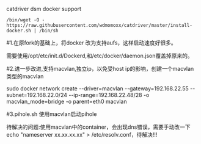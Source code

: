 catdriver dsm docker support
```
/bin/wget -O - https://raw.githubusercontent.com/wdmomoxx/catdriver/master/install-docker.sh | /bin/sh
```
#1.在原fork的基础上，将docker 改为支持aufs，这样启动速度好很多。

需要使用/opt/etc/init.d/Dockerd,和/etc/docker/daemon.json覆盖掉原来的。

#2.进一步改进,支持macvlan,独立ip，以免受host ip的影响，创建一个macvlan类型的macvlan

sudo docker network create --driver=macvlan --gateway=192.168.22.55 --subnet=192.168.22.0/24 --ip-range=192.168.22.48/28 -o macvlan_mode=bridge -o parent=eth0 macvlan

#3.pihole.sh 使用macvlan启动pihole

待解决的问题:使用macvlan中的container，会出现dns错误，需要手动改一下echo "nameserver xx.xx.xx.xx" > /etc/resolv.conf，待解决!!!
